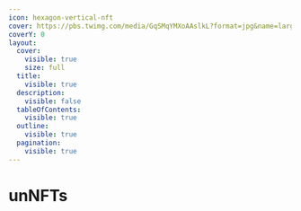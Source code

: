 ```yaml
---
icon: hexagon-vertical-nft
cover: https://pbs.twimg.com/media/GqSMqYMXoAAslkL?format=jpg&name=large
coverY: 0
layout:
  cover:
    visible: true
    size: full
  title:
    visible: true
  description:
    visible: false
  tableOfContents:
    visible: true
  outline:
    visible: true
  pagination:
    visible: true
---
```


# unNFTs

